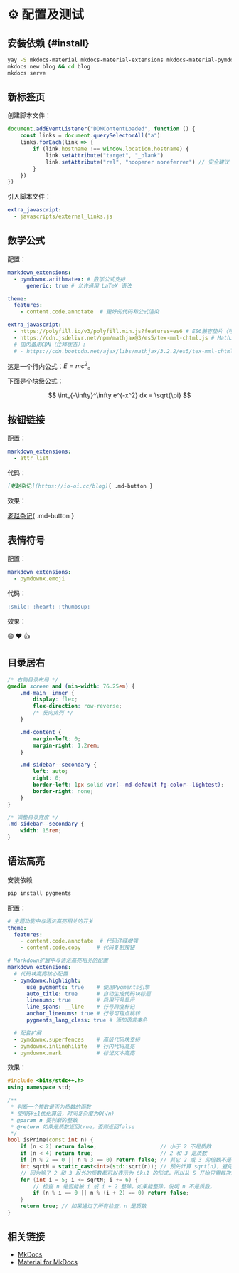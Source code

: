 # ⚙ 配置及测试

## 安装依赖 {#install}

```sh
yay -S mkdocs-material mkdocs-material-extensions mkdocs-material-pymdownx-extras
mkdocs new blog && cd blog
mkdocs serve
```

## 新标签页

创建脚本文件：

```javascript title="docs/javascripts/external_links.js"
document.addEventListener("DOMContentLoaded", function () {
    const links = document.querySelectorAll("a")
    links.forEach(link => {
        if (link.hostname !== window.location.hostname) {
            link.setAttribute("target", "_blank")
            link.setAttribute("rel", "noopener noreferrer") // 安全建议
        }
    })
})
```

引入脚本文件：

```yaml title="mkdocs.yml"
extra_javascript:
  - javascripts/external_links.js
```

## 数学公式

配置：

```yaml title="mkdocs.yml"
markdown_extensions:
  - pymdownx.arithmatex: # 数学公式支持
      generic: true # 允许通用 LaTeX 语法

theme:
  features:
    - content.code.annotate  # 更好的代码和公式渲染

extra_javascript:
  - https://polyfill.io/v3/polyfill.min.js?features=es6 # ES6兼容垫片（可选）
  - https://cdn.jsdelivr.net/npm/mathjax@3/es5/tex-mml-chtml.js # MathJax 3
  # 国内备用CDN（注释状态）:
  # - https://cdn.bootcdn.net/ajax/libs/mathjax/3.2.2/es5/tex-mml-chtml.js
```

这是一个行内公式：$E=mc^2$。

下面是个块级公式：

$$
\int_{-\infty}^\infty e^{-x^2} dx = \sqrt{\pi}
$$

## 按钮链接

配置：

```yaml title="mkdocs.yml"
markdown_extensions:
  - attr_list
```

代码：

```md
[老赵杂记](https://io-oi.cc/blog){ .md-button }
```

效果：

[老赵杂记](https://io-oi.cc/blog){ .md-button }

## 表情符号

配置：

```yaml title="mkdocs.yml"
markdown_extensions:
  - pymdownx.emoji
```

代码：

```md
:smile: :heart: :thumbsup:
```

效果：

:smile: :heart: :thumbsup:

## 目录居右

```css title="docs/stylesheets/custom.css"
/* 右侧目录布局 */
@media screen and (min-width: 76.25em) {
    .md-main__inner {
        display: flex;
        flex-direction: row-reverse;
        /* 反向排列 */
    }

    .md-content {
        margin-left: 0;
        margin-right: 1.2rem;
    }

    .md-sidebar--secondary {
        left: auto;
        right: 0;
        border-left: 1px solid var(--md-default-fg-color--lightest);
        border-right: none;
    }
}

/* 调整目录宽度 */
.md-sidebar--secondary {
    width: 15rem;
}
```

## 语法高亮

安装依赖

```sh
pip install pygments
```

配置：

```yaml title="mkdocs.yml"
# 主题功能中与语法高亮相关的开关
theme:
  features:
    - content.code.annotate  # 代码注释增强
    - content.code.copy     # 代码复制按钮

# Markdown扩展中与语法高亮相关的配置
markdown_extensions:
  # 代码块高亮核心配置
  - pymdownx.highlight:
      use_pygments: true    # 使用Pygments引擎
      auto_title: true      # 自动生成代码块标题
      linenums: true        # 启用行号显示
      line_spans: __line    # 行号跨度标记
      anchor_linenums: true # 行号可锚点跳转
      pygments_lang_class: true # 添加语言类名

  # 配套扩展
  - pymdownx.superfences    # 高级代码块支持
  - pymdownx.inlinehilite   # 行内代码高亮
  - pymdownx.mark           # 标记文本高亮
```

效果：

```c++
#include <bits/stdc++.h>
using namespace std;

/**
 * 判断一个整数是否为质数的函数
 * 使用6k±1优化算法，时间复杂度为O(√n)
 * @param n 要判断的整数
 * @return 如果是质数返回true，否则返回false
 */
bool isPrime(const int n) {
    if (n < 2) return false;                    // 小于 2 不是质数
    if (n < 4) return true;                     // 2 和 3 是质数
    if (n % 2 == 0 || n % 3 == 0) return false; // 其它 2 或 3 的倍数不是质数
    int sqrtN = static_cast<int>(std::sqrt(n)); // 预先计算 sqrt(n)，避免在循环中重复计算
    // 因为除了 2 和 3 以外的质数都可以表示为 6k±1 的形式，所以从 5 开始只需每次增加 6 检查 6k±1 形式的数。
    for (int i = 5; i <= sqrtN; i += 6) {
        // 检查 n 是否能被 i 或 i + 2 整除。如果能整除，说明 n 不是质数。
        if (n % i == 0 || n % (i + 2) == 0) return false;
    }
    return true; // 如果通过了所有检查，n 是质数
}
```

## 相关链接

- [MkDocs](https://www.mkdocs.org)
- [Material for MkDocs](https://squidfunk.github.io/mkdocs-material)
